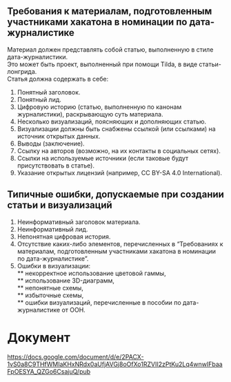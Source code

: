 ## Требования к материалам, подготовленным участниками хакатона в номинации по дата-журналистике

Материал должен представлять собой статью, выполненную в стиле дата-журналистики.    
Это может быть проект, выполненный при помощи Tilda, в виде статьи-лонгрида.    
Статья должна содержать в себе:    
1. Понятный заголовок.    
2. Понятный лид.     
3. Цифровую историю (статью, выполненную по канонам журналистики), раскрывающую суть материала.    
4. Несколько визуализаций, поясняющих и дополняющих статью.     
5. Визуализации должны быть снабжены ссылкой (или ссылками) на источник открытых данных.     
6. Выводы (заключение).     
7. Ссылку на авторов (возможно, на их контакты в социальных сетях).     
8. Ссылки на используемые источники (если таковые будут присутствовать в статье).     
9. Указание открытых лицензий (например, CC BY-SA 4.0 International).     

## Типичные ошибки, допускаемые при создании статьи и визуализаций
1. Неинформативный заголовок материала.    
2. Неинформативный лид.    
3. Непонятная цифровая история.    
4. Отсутствие каких-либо элементов, перечисленных в “Требованиях к материалам, подготовленным участниками хакатона в номинации по дата-журналистике”.
5. Ошибки в визуализации:     
** некорректное использование цветовой гаммы,    
** использование 3D-диаграмм,    
** непонятные схемы,    
** избыточные схемы,     
** ошибки визуализаций, перечисленные в пособии по дата-журналистике от ООН.     


# Документ

https://docs.google.com/document/d/e/2PACX-1vS0a8C9THfWMIaKHxNRdx0aUfjAVGj8oOfXo1RZVII2zPtKu2Lq4wnwIFbaaFpOESYA_QZGo6CsajuQ/pub
